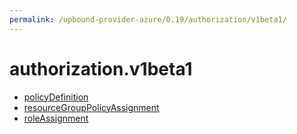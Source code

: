 ```yaml
---
permalink: /upbound-provider-azure/0.19/authorization/v1beta1/
---
```


# authorization.v1beta1



* [policyDefinition](policyDefinition.md)
* [resourceGroupPolicyAssignment](resourceGroupPolicyAssignment.md)
* [roleAssignment](roleAssignment.md)